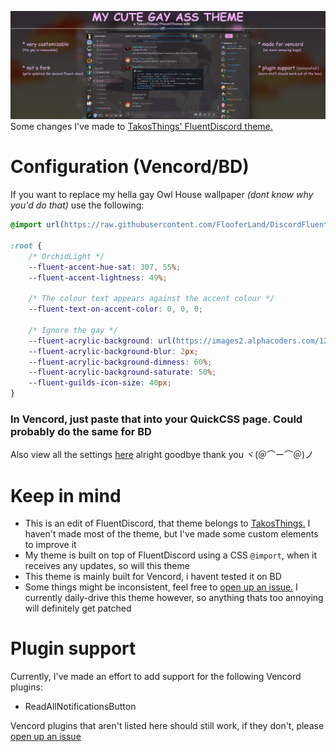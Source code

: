 ![# My Cute Gay Ass Theme](./marketing/marketing.png)
Some changes I've made to [TakosThings' FluentDiscord theme.](https://github.com/TakosThings/Fluent-Discord)

# Configuration (Vencord/BD)
If you want to replace my hella gay Owl House wallpaper _(dont know why you'd do that)_ use the following:
```css
@import url(https://raw.githubusercontent.com/FlooferLand/DiscordFluentTheme/main/fluent.theme.css);

:root {
	/* OrchidLight */
	--fluent-accent-hue-sat: 307, 55%;
	--fluent-accent-lightness: 49%;

	/* The colour text appears against the accent colour */
	--fluent-text-on-accent-color: 0, 0, 0;

	/* Ignore the gay */
	--fluent-acrylic-background: url(https://images2.alphacoders.com/129/1291151.png);
	--fluent-acrylic-background-blur: 2px;
	--fluent-acrylic-background-dimness: 60%;
	--fluent-acrylic-background-saturate: 50%;
	--fluent-guilds-icon-size: 40px;
}
```
### In Vencord, just paste that into your QuickCSS page. Could probably do the same for BD
Also view all the settings [here](https://github.com/TakosThings/Fluent-Discord/wiki/Options) alright goodbye thank you ヾ(＠⌒ー⌒＠)ノ

# Keep in mind
- This is an edit of FluentDiscord, that theme belongs to [TakosThings.](https://github.com/TakosThings)
  I haven't made most of the theme, but I've made some custom elements to improve it
- My theme is built on top of FluentDiscord using a CSS `@import`, when it receives any updates, so will this theme
- This theme is mainly built for Vencord, i havent tested it on BD
- Some things might be inconsistent, feel free to [open up an issue.](../../issues/new)
  I currently daily-drive this theme however, so anything thats too annoying will definitely get patched

# Plugin support
Currently, I've made an effort to add support for the following Vencord plugins:
- ReadAllNotificationsButton

Vencord plugins that aren't listed here should still work, if they don't, please [open up an issue](../../issues/new)
